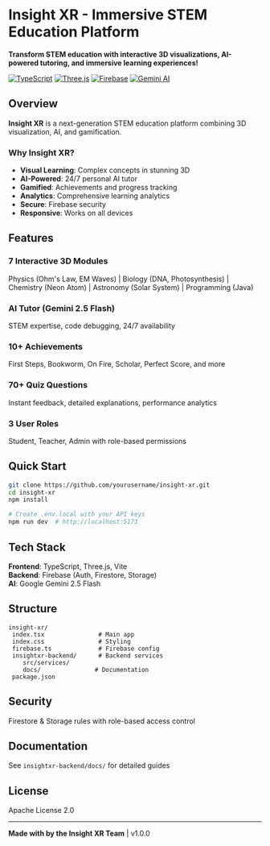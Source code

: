 ﻿#  Insight XR - Immersive STEM Education Platform

**Transform STEM education with interactive 3D visualizations, AI-powered tutoring, and immersive learning experiences!**

[![TypeScript](https://img.shields.io/badge/TypeScript-5.8-blue?logo=typescript)](https://www.typescriptlang.org/)
[![Three.js](https://img.shields.io/badge/Three.js-0.167-black?logo=three.js)](https://threejs.org/)
[![Firebase](https://img.shields.io/badge/Firebase-10.12-orange?logo=firebase)](https://firebase.com/)
[![Gemini AI](https://img.shields.io/badge/Gemini_AI-2.5_Flash-purple?logo=google)](https://ai.google.dev/)

##  Overview

**Insight XR** is a next-generation STEM education platform combining 3D visualization, AI, and gamification.

### Why Insight XR?

-  **Visual Learning**: Complex concepts in stunning 3D
-  **AI-Powered**: 24/7 personal AI tutor
-  **Gamified**: Achievements and progress tracking
-  **Analytics**: Comprehensive learning analytics
-  **Secure**: Firebase security
-  **Responsive**: Works on all devices

##  Features

###  7 Interactive 3D Modules
Physics (Ohm's Law, EM Waves) | Biology (DNA, Photosynthesis) | Chemistry (Neon Atom) | Astronomy (Solar System) | Programming (Java)

###  AI Tutor (Gemini 2.5 Flash)
STEM expertise, code debugging, 24/7 availability

###  10+ Achievements
First Steps, Bookworm, On Fire, Scholar, Perfect Score, and more

###  70+ Quiz Questions
Instant feedback, detailed explanations, performance analytics

###  3 User Roles
Student, Teacher, Admin with role-based permissions

##  Quick Start

```bash
git clone https://github.com/yourusername/insight-xr.git
cd insight-xr
npm install

# Create .env.local with your API keys
npm run dev  # http://localhost:5173
```

##  Tech Stack

**Frontend**: TypeScript, Three.js, Vite  
**Backend**: Firebase (Auth, Firestore, Storage)  
**AI**: Google Gemini 2.5 Flash

##  Structure

```
insight-xr/
 index.tsx               # Main app
 index.css               # Styling
 firebase.ts             # Firebase config
 insightxr-backend/      # Backend services
    src/services/
    docs/               # Documentation
 package.json
```

##  Security

Firestore & Storage rules with role-based access control

##  Documentation

See `insightxr-backend/docs/` for detailed guides

##  License

Apache License 2.0

---

**Made with  by the Insight XR Team** | v1.0.0
